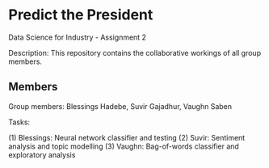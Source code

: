 # Predict the President

Data Science for Industry - Assignment 2

Description: This repository contains the collaborative workings of all group members. 

## Members

Group members: Blessings Hadebe, Suvir Gajadhur, Vaughn Saben

Tasks: 

(1) Blessings: Neural network classifier and testing
(2) Suvir: Sentiment analysis and topic modelling
(3) Vaughn: Bag-of-words classifier and exploratory analysis

